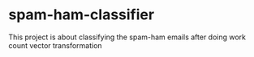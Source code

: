 # spam-ham-classifier
This project is about classifying the spam-ham emails after doing work count vector transformation
